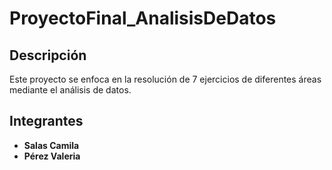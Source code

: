 # ProyectoFinal_AnalisisDeDatos

## Descripción
Este proyecto se enfoca en la resolución de 7 ejercicios de diferentes áreas  mediante el análisis de datos.

## Integrantes
- **Salas Camila**
- **Pérez Valeria**

